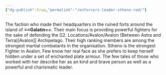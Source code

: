 ```yaml
---
{"dg-publish":true,"permalink":"/enforcers-leader-stheno-red/"}
---
```


The faction who made their headquarters in the ruined forts around the island of **==Galatin==**. Their main focus is providing powerful fighters for the sake of defending the [[2. Locations/Avalon/Avalon (Between Astra and Terra)\|Avalon]] Archipelago. Their high ranking members are among the strongest martial combatants in the organisation. Stheno is the strongest Fighter in Avalon. Few know her real face as she prefers to keep herself hidden under a set of enchanted plate armour. The few tales of those who worked with her describe her as an kind and brave person as well as a powerful and charismatic leader.